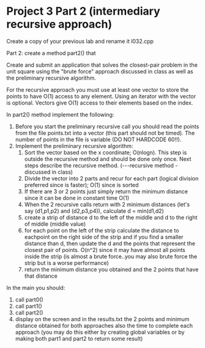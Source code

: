 # Project 3 Part 2 (intermediary recursive approach)

Create a copy of your previous lab and rename it l032.cpp

Part 2: create a method part2() that

Create and submit an application that solves the closest-pair problem in the unit square using the "brute force" approach discussed in class as well as the preliminary recursive algorithm.

For the recursive approach you must use at least one vector to store the points to have O(1) access to any element. Using an iterator with the vector is optional. Vectors give O(1) access to their elements based on the index.

In part2() method implement the following:
1) Before you start the preliminary recursive call you should read the points from the file points.txt into a vector (this part should not be timed). The number of points in the file is
variable (DO NOT HARDCODE 60!!).
2) Implement the preliminary recursive algorithm:
    1) Sort the vector based on the x coordinate; O(nlogn). This step is outside the recursive method and should be done only once. Next steps describe the recursive method.
    (---recursive method - discussed in class)
    2) Divide the vector into 2 parts and recur for each part (logical division preferred since is faster); O(1) since is sorted
    3) If there are 3 or 2 points just simply return the minimum distance since it can be done in constant time O(1)
    4) When the 2 recursive calls return with 2 minimum distances (let's say (d1,p1,p2) and (d2,p3,p4)), calculate d = min(d1,d2)
    5) create a strip of distance d to the left of the middle and d to the right of middle (middle value)
    6) for each point on the left of the strip calculate the distance to eachpoint on the right side of the strip and if you find a smaller distance than d, then update the d and the points that represent the closest pair of points. O(n^2) since it may have almost all points inside the strip (is almost a brute force..you may also brute force the strip but is a worse performance)
    7) return the minimum distance you obtained and the 2 points that have that distance

In the main you should:
1) call part0()
2) call part1()
3) call part2()
4) display on the screen and in the results.txt the 2 points and minimum distance obtained for both approaches also the time to complete each approach (you may do this either by creating global variables or by making both part1 and part2 to return some result)